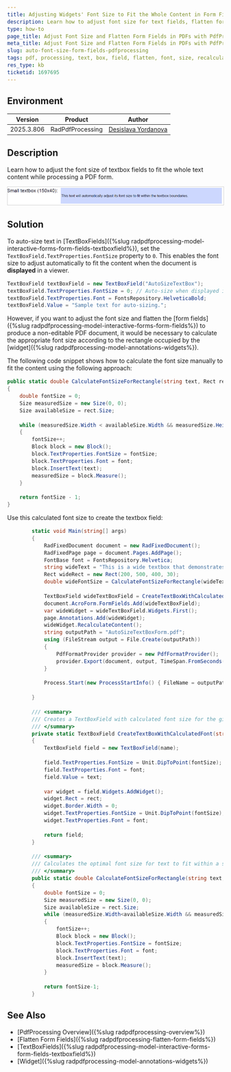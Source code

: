 ```yaml
---
title: Adjusting Widgets' Font Size to Fit the Whole Content in Form Fields Using PdfProcessing
description: Learn how to adjust font size for text fields, flatten form fields, and handle calculations in PDFs using PdfProcessing in Telerik Document Processing.
type: how-to
page_title: Adjust Font Size and Flatten Form Fields in PDFs with PdfProcessing
meta_title: Adjust Font Size and Flatten Form Fields in PDFs with PdfProcessing
slug: auto-font-size-form-fields-pdfprocessing
tags: pdf, processing, text, box, field, flatten, font, size, recalculation, acroform
res_type: kb
ticketid: 1697695
---
```


<style>
img[alt$="><"] {
  border: 1px solid lightgrey;
}
</style>

## Environment

| Version | Product | Author | 
| ---- | ---- | ---- | 
| 2025.3.806| RadPdfProcessing |[Desislava Yordanova](https://www.telerik.com/blogs/author/desislava-yordanova)| 

## Description

Learn how to adjust the font size of textbox fields to fit the whole text content while processing a PDF form.

![Adjust TextBox Font Size ><](images/textboxfield-calculculate-font-size.gif)   

## Solution

To auto-size text in [TextBoxFields]({%slug radpdfprocessing-model-interactive-forms-form-fields-textboxfield%}), set the `TextBoxField.TextProperties.FontSize` property to `0`. This enables the font size to adjust automatically to fit the content when the document is **displayed** in a viewer. 

```csharp
TextBoxField textBoxField = new TextBoxField("AutoSizeTextBox");
textBoxField.TextProperties.FontSize = 0; // Auto-size when displayed in a PDF viewer
textBoxField.TextProperties.Font = FontsRepository.HelveticaBold;
textBoxField.Value = "Sample text for auto-sizing.";
```

However, if you want to adjust the font size and flatten the [form fields]({%slug radpdfprocessing-model-interactive-forms-form-fields%}) to produce a non-editable PDF document, it would be necessary to calculate the appropriate font size according to the rectangle occupied by the [widget]({%slug radpdfprocessing-model-annotations-widgets%}).

The following code snippet shows how to calculate the font size manually to fit the content using the following approach:

```csharp
public static double CalculateFontSizeForRectangle(string text, Rect rect, FontBase font)
{
    double fontSize = 0;
    Size measuredSize = new Size(0, 0);
    Size availableSize = rect.Size;

    while (measuredSize.Width < availableSize.Width && measuredSize.Height < availableSize.Height)
    {
        fontSize++;
        Block block = new Block();
        block.TextProperties.FontSize = fontSize;
        block.TextProperties.Font = font;
        block.InsertText(text);
        measuredSize = block.Measure();
    }

    return fontSize - 1;
}
```

Use this calculated font size to create the textbox field:

```csharp
        static void Main(string[] args)
        {
            RadFixedDocument document = new RadFixedDocument();
            RadFixedPage page = document.Pages.AddPage(); 
            FontBase font = FontsRepository.Helvetica;
            string wideText = "This is a wide textbox that demonstrates horizontal fitting of text content.";
            Rect wideRect = new Rect(200, 500, 400, 30);
            double wideFontSize = CalculateFontSizeForRectangle(wideText, wideRect, font);

            TextBoxField wideTextBoxField = CreateTextBoxWithCalculatedFont("WideTextBox", wideText, wideRect, wideFontSize, font);
            document.AcroForm.FormFields.Add(wideTextBoxField);
            var wideWidget = wideTextBoxField.Widgets.First();
            page.Annotations.Add(wideWidget);
            wideWidget.RecalculateContent();
            string outputPath = "AutoSizeTextBoxForm.pdf";
            using (FileStream output = File.Create(outputPath))
            {
                PdfFormatProvider provider = new PdfFormatProvider();
                provider.Export(document, output, TimeSpan.FromSeconds(10));
            }

            Process.Start(new ProcessStartInfo() { FileName = outputPath, UseShellExecute = true });
          
        }

        /// <summary>
        /// Creates a TextBoxField with calculated font size for the given rectangle
        /// </summary>
        private static TextBoxField CreateTextBoxWithCalculatedFont(string name, string text, Rect rect, double fontSize, FontBase font)
        {
            TextBoxField field = new TextBoxField(name);
       
            field.TextProperties.FontSize = Unit.DipToPoint(fontSize);
            field.TextProperties.Font = font;
            field.Value = text;

            var widget = field.Widgets.AddWidget();
            widget.Rect = rect;
            widget.Border.Width = 0;
            widget.TextProperties.FontSize = Unit.DipToPoint(fontSize); ;
            widget.TextProperties.Font = font;

            return field;
        }

        /// <summary>
        /// Calculates the optimal font size for text to fit within a specific rectangle
        /// </summary>
        public static double CalculateFontSizeForRectangle(string text, Rect rect, FontBase font)
        {
            double fontSize = 0;
            Size measuredSize = new Size(0, 0);
            Size availableSize = rect.Size;
            while (measuredSize.Width<availableSize.Width && measuredSize.Height< availableSize.Height)
            {
                fontSize++;
                Block block = new Block();
                block.TextProperties.FontSize = fontSize;
                block.TextProperties.Font = font;
                block.InsertText(text);
                measuredSize = block.Measure();
            }

            return fontSize-1;
        }
```
 

## See Also

- [PdfProcessing Overview]({%slug radpdfprocessing-overview%})
- [Flatten Form Fields]({%slug radpdfprocessing-flatten-form-fields%})
- [TextBoxFields]({%slug radpdfprocessing-model-interactive-forms-form-fields-textboxfield%})
- [Widget]({%slug radpdfprocessing-model-annotations-widgets%})
